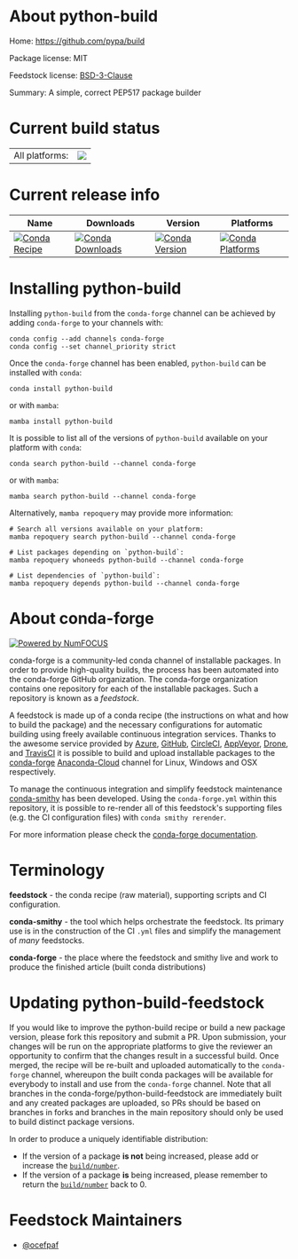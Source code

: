 About python-build
==================

Home: https://github.com/pypa/build

Package license: MIT

Feedstock license: [BSD-3-Clause](https://github.com/conda-forge/python-build-feedstock/blob/main/LICENSE.txt)

Summary: A simple, correct PEP517 package builder

Current build status
====================


<table><tr><td>All platforms:</td>
    <td>
      <a href="https://dev.azure.com/conda-forge/feedstock-builds/_build/latest?definitionId=10947&branchName=main">
        <img src="https://dev.azure.com/conda-forge/feedstock-builds/_apis/build/status/python-build-feedstock?branchName=main">
      </a>
    </td>
  </tr>
</table>

Current release info
====================

| Name | Downloads | Version | Platforms |
| --- | --- | --- | --- |
| [![Conda Recipe](https://img.shields.io/badge/recipe-python--build-green.svg)](https://anaconda.org/conda-forge/python-build) | [![Conda Downloads](https://img.shields.io/conda/dn/conda-forge/python-build.svg)](https://anaconda.org/conda-forge/python-build) | [![Conda Version](https://img.shields.io/conda/vn/conda-forge/python-build.svg)](https://anaconda.org/conda-forge/python-build) | [![Conda Platforms](https://img.shields.io/conda/pn/conda-forge/python-build.svg)](https://anaconda.org/conda-forge/python-build) |

Installing python-build
=======================

Installing `python-build` from the `conda-forge` channel can be achieved by adding `conda-forge` to your channels with:

```
conda config --add channels conda-forge
conda config --set channel_priority strict
```

Once the `conda-forge` channel has been enabled, `python-build` can be installed with `conda`:

```
conda install python-build
```

or with `mamba`:

```
mamba install python-build
```

It is possible to list all of the versions of `python-build` available on your platform with `conda`:

```
conda search python-build --channel conda-forge
```

or with `mamba`:

```
mamba search python-build --channel conda-forge
```

Alternatively, `mamba repoquery` may provide more information:

```
# Search all versions available on your platform:
mamba repoquery search python-build --channel conda-forge

# List packages depending on `python-build`:
mamba repoquery whoneeds python-build --channel conda-forge

# List dependencies of `python-build`:
mamba repoquery depends python-build --channel conda-forge
```


About conda-forge
=================

[![Powered by
NumFOCUS](https://img.shields.io/badge/powered%20by-NumFOCUS-orange.svg?style=flat&colorA=E1523D&colorB=007D8A)](https://numfocus.org)

conda-forge is a community-led conda channel of installable packages.
In order to provide high-quality builds, the process has been automated into the
conda-forge GitHub organization. The conda-forge organization contains one repository
for each of the installable packages. Such a repository is known as a *feedstock*.

A feedstock is made up of a conda recipe (the instructions on what and how to build
the package) and the necessary configurations for automatic building using freely
available continuous integration services. Thanks to the awesome service provided by
[Azure](https://azure.microsoft.com/en-us/services/devops/), [GitHub](https://github.com/),
[CircleCI](https://circleci.com/), [AppVeyor](https://www.appveyor.com/),
[Drone](https://cloud.drone.io/welcome), and [TravisCI](https://travis-ci.com/)
it is possible to build and upload installable packages to the
[conda-forge](https://anaconda.org/conda-forge) [Anaconda-Cloud](https://anaconda.org/)
channel for Linux, Windows and OSX respectively.

To manage the continuous integration and simplify feedstock maintenance
[conda-smithy](https://github.com/conda-forge/conda-smithy) has been developed.
Using the ``conda-forge.yml`` within this repository, it is possible to re-render all of
this feedstock's supporting files (e.g. the CI configuration files) with ``conda smithy rerender``.

For more information please check the [conda-forge documentation](https://conda-forge.org/docs/).

Terminology
===========

**feedstock** - the conda recipe (raw material), supporting scripts and CI configuration.

**conda-smithy** - the tool which helps orchestrate the feedstock.
                   Its primary use is in the construction of the CI ``.yml`` files
                   and simplify the management of *many* feedstocks.

**conda-forge** - the place where the feedstock and smithy live and work to
                  produce the finished article (built conda distributions)


Updating python-build-feedstock
===============================

If you would like to improve the python-build recipe or build a new
package version, please fork this repository and submit a PR. Upon submission,
your changes will be run on the appropriate platforms to give the reviewer an
opportunity to confirm that the changes result in a successful build. Once
merged, the recipe will be re-built and uploaded automatically to the
`conda-forge` channel, whereupon the built conda packages will be available for
everybody to install and use from the `conda-forge` channel.
Note that all branches in the conda-forge/python-build-feedstock are
immediately built and any created packages are uploaded, so PRs should be based
on branches in forks and branches in the main repository should only be used to
build distinct package versions.

In order to produce a uniquely identifiable distribution:
 * If the version of a package **is not** being increased, please add or increase
   the [``build/number``](https://docs.conda.io/projects/conda-build/en/latest/resources/define-metadata.html#build-number-and-string).
 * If the version of a package **is** being increased, please remember to return
   the [``build/number``](https://docs.conda.io/projects/conda-build/en/latest/resources/define-metadata.html#build-number-and-string)
   back to 0.

Feedstock Maintainers
=====================

* [@ocefpaf](https://github.com/ocefpaf/)

